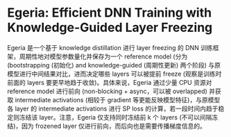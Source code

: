 # Egeria: Efficient DNN Training with Knowledge-Guided Layer Freezing

Egeria 是一个基于 knowledge distillation 进行 layer freezing 的 DNN 训练框架，周期性地对模型参数量化并保存为一个 reference model (分为 (bootstrapping (初始化) and knowledge-guided (周期性更新) 两个阶段) 与原模型进行中间结果对比，进而决定哪些 layers 可以被提前 freeze (观察是训练时前面的 layers 要更早地趋于收敛)。具体来说，Egeria 通过少量 CPU 资源对 reference model 进行前向 (non-blocking + async，可以被 overlapped) 并获取 intermediate activations (相较于 gradient 等更能反映模型特征)，与原模型各 layer 的 intermediate activations 进行 SP loss 的计算，若一段时间内趋于稳定则冻结该 layer。注意，Egeria 仅支持同时冻结前 k 个 layers (不可以间隔冻结)，因为 frozened layer 仅进行前向，而后向也是需要传播梯度信息的。



